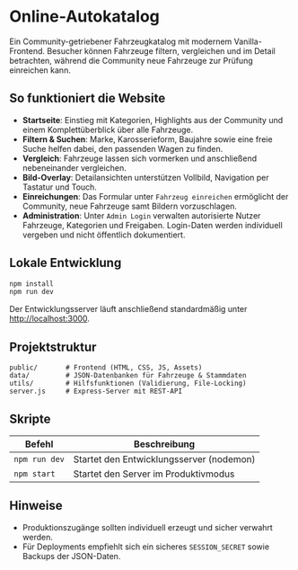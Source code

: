 # Online-Autokatalog

Ein Community-getriebener Fahrzeugkatalog mit modernem Vanilla-Frontend. Besucher können Fahrzeuge filtern, vergleichen und im Detail betrachten, während die Community neue Fahrzeuge zur Prüfung einreichen kann.

## So funktioniert die Website

- **Startseite**: Einstieg mit Kategorien, Highlights aus der Community und einem Komplettüberblick über alle Fahrzeuge.
- **Filtern & Suchen**: Marke, Karosserieform, Baujahre sowie eine freie Suche helfen dabei, den passenden Wagen zu finden.
- **Vergleich**: Fahrzeuge lassen sich vormerken und anschließend nebeneinander vergleichen.
- **Bild-Overlay**: Detailansichten unterstützen Vollbild, Navigation per Tastatur und Touch.
- **Einreichungen**: Das Formular unter `Fahrzeug einreichen` ermöglicht der Community, neue Fahrzeuge samt Bildern vorzuschlagen.
- **Administration**: Unter `Admin Login` verwalten autorisierte Nutzer Fahrzeuge, Kategorien und Freigaben. Login-Daten werden individuell vergeben und nicht öffentlich dokumentiert.

## Lokale Entwicklung

```bash
npm install
npm run dev
```

Der Entwicklungsserver läuft anschließend standardmäßig unter <http://localhost:3000>.

## Projektstruktur

```
public/       # Frontend (HTML, CSS, JS, Assets)
data/         # JSON-Datenbanken für Fahrzeuge & Stammdaten
utils/        # Hilfsfunktionen (Validierung, File-Locking)
server.js     # Express-Server mit REST-API
```

## Skripte

| Befehl        | Beschreibung                         |
|---------------|--------------------------------------|
| `npm run dev` | Startet den Entwicklungsserver (nodemon)
| `npm start`   | Startet den Server im Produktivmodus |

## Hinweise

- Produktionszugänge sollten individuell erzeugt und sicher verwahrt werden.
- Für Deployments empfiehlt sich ein sicheres `SESSION_SECRET` sowie Backups der JSON-Daten.
